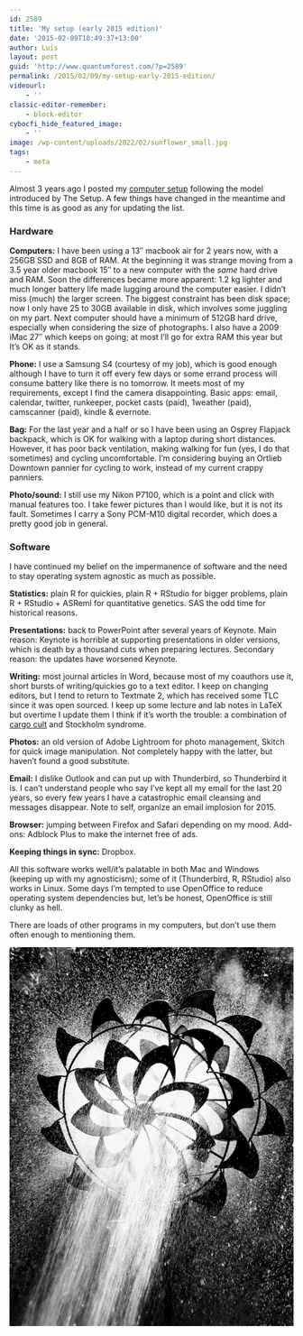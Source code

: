 ```yaml
---
id: 2589
title: 'My setup (early 2015 edition)'
date: '2015-02-09T10:49:37+13:00'
author: Luis
layout: post
guid: 'http://www.quantumforest.com/?p=2589'
permalink: /2015/02/09/my-setup-early-2015-edition/
videourl:
    - ''
classic-editor-remember:
    - block-editor
cybocfi_hide_featured_image:
    - ''
image: /wp-content/uploads/2022/02/sunflower_small.jpg
tags:
    - meta
---
```


Almost 3 years ago I posted my [computer setup](/2012/04/my-setup/) following the model introduced by The Setup. A few things have changed in the meantime and this time is as good as any for updating the list.

### Hardware

**Computers:** I have been using a 13″ macbook air for 2 years now, with a 256GB SSD and 8GB of RAM. At the beginning it was strange moving from a 3.5 year older macbook 15″ to a new computer with the *same* hard drive and RAM. Soon the differences became more apparent: 1.2 kg lighter and much longer battery life made lugging around the computer easier. I didn’t miss (much) the larger screen. The biggest constraint has been disk space; now I only have 25 to 30GB available in disk, which involves some juggling on my part. Next computer should have a minimum of 512GB hard drive, especially when considering the size of photographs. I also have a 2009 iMac 27″ which keeps on going; at most I’ll go for extra RAM this year but It’s OK as it stands.

**Phone:** I use a Samsung S4 (courtesy of my job), which is good enough although I have to turn it off every few days or some errand process will consume battery like there is no tomorrow. It meets most of my requirements, except I find the camera disappointing. Basic apps: email, calendar, twitter, runkeeper, pocket casts (paid), 1weather (paid), camscanner (paid), kindle &amp; evernote.

**Bag:** For the last year and a half or so I have been using an Osprey Flapjack backpack, which is OK for walking with a laptop during short distances. However, it has poor back ventilation, making walking for fun (yes, I do that sometimes) and cycling uncomfortable. I’m considering buying an Ortlieb Downtown pannier for cycling to work, instead of my current crappy panniers.

**Photo/sound:** I still use my Nikon P7100, which is a point and click with manual features too. I take fewer pictures than I would like, but it is not its fault. Sometimes I carry a Sony PCM-M10 digital recorder, which does a pretty good job in general.

### Software

I have continued my belief on the impermanence of software and the need to stay operating system agnostic as much as possible.

**Statistics:** plain R for quickies, plain R + RStudio for bigger problems, plain R + RStudio + ASReml for quantitative genetics. SAS the odd time for historical reasons.

**Presentations:** back to PowerPoint after several years of Keynote. Main reason: Keynote is horrible at supporting presentations in older versions, which is death by a thousand cuts when preparing lectures. Secondary reason: the updates have worsened Keynote.

**Writing:** most journal articles in Word, because most of my coauthors use it, short bursts of writing/quickies go to a text editor. I keep on changing editors, but I tend to return to Textmate 2, which has received some TLC since it was open sourced. I keep up some lecture and lab notes in LaTeX but overtime I update them I think if it’s worth the trouble: a combination of [cargo cult](https://web.archive.org/web/20141028031839/http://www.joshparsons.net/latex/) and Stockholm syndrome.

**Photos:** an old version of Adobe Lightroom for photo management, Skitch for quick image manipulation. Not completely happy with the latter, but haven’t found a good substitute.

**Email:** I dislike Outlook and can put up with Thunderbird, so Thunderbird it is. I can’t understand people who say I’ve kept all my email for the last 20 years, so every few years I have a catastrophic email cleansing and messages disappear. Note to self, organize an email implosion for 2015.

**Browser:** jumping between Firefox and Safari depending on my mood. Add-ons: Adblock Plus to make the internet free of ads.

**Keeping things in sync:** Dropbox.

All this software works well/it’s palatable in both Mac and Windows (keeping up with my agnosticism); some of it (Thunderbird, R, RStudio) also works in Linux. Some days I’m tempted to use OpenOffice to reduce operating system dependencies but, let’s be honest, OpenOffice is still clunky as hell.

There are loads of other programs in my computers, but don’t use them often enough to mentioning them.

![Sunflower, not sure why, but here its is, Christchurch](/assets/images/sunflower.jpg)